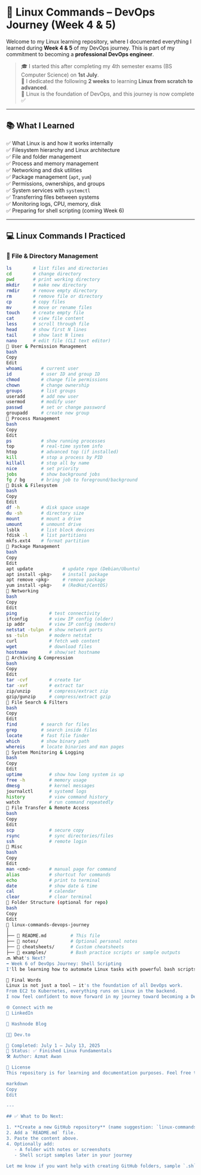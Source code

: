 # 🐧 Linux Commands – DevOps Journey (Week 4 & 5)

Welcome to my Linux learning repository, where I documented everything I learned during **Week 4 & 5** of my DevOps journey. This is part of my commitment to becoming a **professional DevOps engineer**.

> 🎓 I started this after completing my 4th semester exams (BS Computer Science) on **1st July**.  
> 📅 I dedicated the following **2 weeks** to learning **Linux from scratch to advanced**.  
> 🧱 Linux is the foundation of DevOps, and this journey is now complete ✅

---

## 📚 What I Learned

✅ What Linux is and how it works internally  
✅ Filesystem hierarchy and Linux architecture  
✅ File and folder management  
✅ Process and memory management  
✅ Networking and disk utilities  
✅ Package management (`apt`, `yum`)  
✅ Permissions, ownerships, and groups  
✅ System services with `systemctl`  
✅ Transferring files between systems  
✅ Monitoring logs, CPU, memory, disk  
✅ Preparing for shell scripting (coming Week 6)

---

## 💻 Linux Commands I Practiced

### 🔸 File & Directory Management
```bash
ls        # list files and directories
cd        # change directory
pwd       # print working directory
mkdir     # make new directory
rmdir     # remove empty directory
rm        # remove file or directory
cp        # copy files
mv        # move or rename files
touch     # create empty file
cat       # view file content
less      # scroll through file
head      # show first N lines
tail      # show last N lines
nano      # edit file (CLI text editor)
🔸 User & Permission Management
bash
Copy
Edit
whoami       # current user
id           # user ID and group ID
chmod        # change file permissions
chown        # change ownership
groups       # list groups
useradd      # add new user
usermod      # modify user
passwd       # set or change password
groupadd     # create new group
🔸 Process Management
bash
Copy
Edit
ps           # show running processes
top          # real-time system info
htop         # advanced top (if installed)
kill         # stop a process by PID
killall      # stop all by name
nice         # set priority
jobs         # show background jobs
fg / bg      # bring job to foreground/background
🔸 Disk & Filesystem
bash
Copy
Edit
df -h        # disk space usage
du -sh       # directory size
mount        # mount a drive
umount       # unmount drive
lsblk        # list block devices
fdisk -l     # list partitions
mkfs.ext4    # format partition
🔸 Package Management
bash
Copy
Edit
apt update           # update repo (Debian/Ubuntu)
apt install <pkg>    # install package
apt remove <pkg>     # remove package
yum install <pkg>    # (RedHat/CentOS)
🔸 Networking
bash
Copy
Edit
ping            # test connectivity
ifconfig        # view IP config (older)
ip addr         # view IP config (modern)
netstat -tulpn  # show network ports
ss -tuln        # modern netstat
curl            # fetch web content
wget            # download files
hostname        # show/set hostname
🔸 Archiving & Compression
bash
Copy
Edit
tar -cvf        # create tar
tar -xvf        # extract tar
zip/unzip       # compress/extract zip
gzip/gunzip     # compress/extract gzip
🔸 File Search & Filters
bash
Copy
Edit
find         # search for files
grep         # search inside files
locate       # fast file finder
which        # show binary path
whereis      # locate binaries and man pages
🔸 System Monitoring & Logging
bash
Copy
Edit
uptime          # show how long system is up
free -h         # memory usage
dmesg           # kernel messages
journalctl      # systemd logs
history         # view command history
watch           # run command repeatedly
🔸 File Transfer & Remote Access
bash
Copy
Edit
scp             # secure copy
rsync           # sync directories/files
ssh             # remote login
🔸 Misc
bash
Copy
Edit
man <cmd>       # manual page for command
alias           # shortcut for commands
echo            # print to terminal
date            # show date & time
cal             # calendar
clear           # clear terminal
📌 Folder Structure (optional for repo)
bash
Copy
Edit
📁 linux-commands-devops-journey
│
├── 📄 README.md         # This file
├── 📁 notes/            # Optional personal notes
├── 📁 cheatsheets/      # Custom cheatsheets
├── 📁 examples/         # Bash practice scripts or sample outputs
🔜 What's Next?
➡️ Week 6 of DevOps Journey: Shell Scripting
I'll be learning how to automate Linux tasks with powerful bash scripts.

🧠 Final Words
Linux is not just a tool — it's the foundation of all DevOps work.
From EC2 to Kubernetes, everything runs on Linux in the backend.
I now feel confident to move forward in my journey toward becoming a DevOps engineer. 💪

🌐 Connect with me
🔗 LinkedIn

🧠 Hashnode Blog

🧑‍💻 Dev.to

📅 Completed: July 1 – July 13, 2025
📘 Status: ✅ Finished Linux Fundamentals
🛠️ Author: Azmat Awan

📌 License
This repository is for learning and documentation purposes. Feel free to use or fork.

markdown
Copy
Edit

---

## ✅ What to Do Next:

1. **Create a new GitHub repository** (name suggestion: `linux-commands-devops-journey`)
2. Add a `README.md` file.
3. Paste the content above.
4. Optionally add:
   - A folder with notes or screenshots
   - Shell script samples later in your journey

Let me know if you want help with creating GitHub folders, sample `.sh` files, or badges like `Linux Mastery
